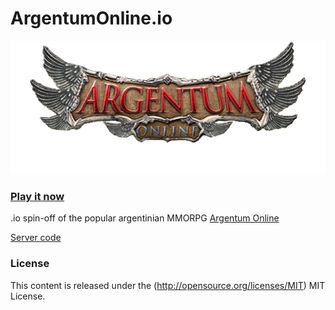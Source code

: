 # ArgentumOnline.io

![](client/imagenes/logo.png?raw=true "Argentum Online")

### [Play it now](http://argentumonline.io/)

.io spin-off of the popular argentinian MMORPG [Argentum Online](https://es.wikipedia.org/wiki/Argentum_Online)

[Server code](https://github.com/horacioMartinez/dakara-server/tree/io)

### License ###

This content is released under the (http://opensource.org/licenses/MIT) MIT License.
